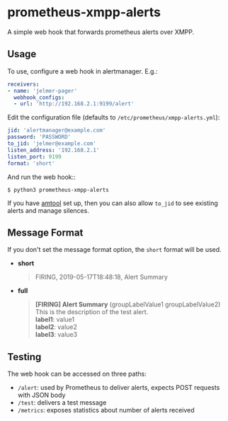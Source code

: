 prometheus-xmpp-alerts
======================

A simple web hook that forwards prometheus alerts over XMPP.

Usage
-----
To use, configure a web hook in alertmanager. E.g.:

```yaml
receivers:
- name: 'jelmer-pager'
  webhook_configs:
  - url: 'http://192.168.2.1:9199/alert'
```

Edit the configuration file (defaults to ``/etc/prometheus/xmpp-alerts.yml``):

```yaml
jid: 'alertmanager@example.com'
password: 'PASSWORD'
to_jid: 'jelmer@example.com'
listen_address: '192.168.2.1'
listen_port: 9199
format: 'short'
```

And run the web hook::

```shell
$ python3 prometheus-xmpp-alerts
```

If you have [amtool](https://github.com/prometheus/alertmanager#amtool) set up,
then you can also allow ``to_jid`` to see existing alerts and manage silences.

Message Format
--------------
If you don't set the message format option, the `short` format will be used.
* **short**
  > FIRING, 2019-05-17T18:48:18, Alert Summary
* **full**
  > **[FIRING] Alert Summary** (groupLabelValue1 groupLabelValue2)  
  > This is the description of the test alert.  
  > **label1**: value1  
  > **label2**: value2  
  > **label3**: value3


Testing
-------
The web hook can be accessed on three paths:
 * ``/alert``: used by Prometheus to deliver alerts, expects POST requests
   with JSON body
 * ``/test``: delivers a test message
 * ``/metrics``: exposes statistics about number of alerts received
